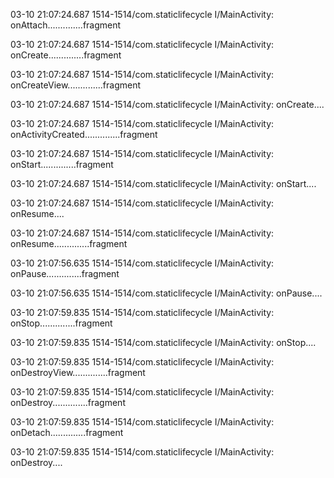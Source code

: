 03-10 21:07:24.687 1514-1514/com.staticlifecycle I/MainActivity: onAttach..............fragment

03-10 21:07:24.687 1514-1514/com.staticlifecycle I/MainActivity: onCreate..............fragment

03-10 21:07:24.687 1514-1514/com.staticlifecycle I/MainActivity: onCreateView..............fragment

03-10 21:07:24.687 1514-1514/com.staticlifecycle I/MainActivity: onCreate....

03-10 21:07:24.687 1514-1514/com.staticlifecycle I/MainActivity: onActivityCreated..............fragment

03-10 21:07:24.687 1514-1514/com.staticlifecycle I/MainActivity: onStart..............fragment

03-10 21:07:24.687 1514-1514/com.staticlifecycle I/MainActivity: onStart....

03-10 21:07:24.687 1514-1514/com.staticlifecycle I/MainActivity: onResume....

03-10 21:07:24.687 1514-1514/com.staticlifecycle I/MainActivity: onResume..............fragment

03-10 21:07:56.635 1514-1514/com.staticlifecycle I/MainActivity: onPause..............fragment

03-10 21:07:56.635 1514-1514/com.staticlifecycle I/MainActivity: onPause....

03-10 21:07:59.835 1514-1514/com.staticlifecycle I/MainActivity: onStop..............fragment

03-10 21:07:59.835 1514-1514/com.staticlifecycle I/MainActivity: onStop....

03-10 21:07:59.835 1514-1514/com.staticlifecycle I/MainActivity: onDestroyView..............fragment

03-10 21:07:59.835 1514-1514/com.staticlifecycle I/MainActivity: onDestroy..............fragment

03-10 21:07:59.835 1514-1514/com.staticlifecycle I/MainActivity: onDetach..............fragment

03-10 21:07:59.835 1514-1514/com.staticlifecycle I/MainActivity: onDestroy....